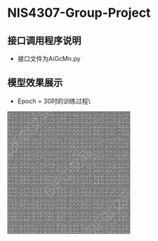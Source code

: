 # NIS4307-Group-Project

## 接口调用程序说明
- 接口文件为AiGcMn.py


## 模型效果展示
- Epoch = 30时的训练过程\


![](https://github.com/xuhengjing020504/NIS4307-Group-Project/blob/main/sample.gif)

